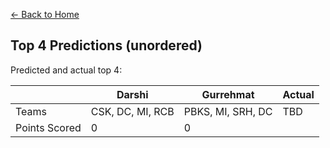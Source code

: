 <div align="justify">

[<- Back to Home](readme.md)
## Top 4 Predictions (unordered)
Predicted and actual top 4:

| | Darshi | Gurrehmat | Actual |
| - | ------ | --------- | ------ |
| Teams | CSK, DC, MI, RCB | PBKS, MI, SRH, DC | TBD |
| Points Scored | 0 | 0 | |
</div>